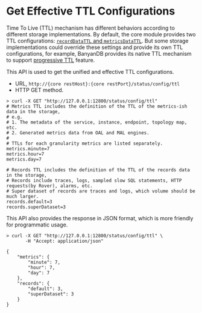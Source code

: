 # Get Effective TTL Configurations

Time To Live (TTL) mechanism has different behaviors according to different storage implementations. By default, the
core module provides two TTL configurations: [`recordDataTTL` and `metricsDataTTL`](../setup/backend/ttl.md).
But some storage implementations could override these settings and provide its own TTL configurations, for example,
BanyanDB provides its native TTL mechanism to support [progressive TTL](../banyandb/ttl.md) feature.

This API is used to get the unified and effective TTL configurations.
- URL, `http://{core restHost}:{core restPort}/status/config/ttl`
- HTTP GET method.

```shell
> curl -X GET "http://127.0.0.1:12800/status/config/ttl"
# Metrics TTL includes the definition of the TTL of the metrics-ish data in the storage,
# e.g.
# 1. The metadata of the service, instance, endpoint, topology map, etc.
# 2. Generated metrics data from OAL and MAL engines.
#
# TTLs for each granularity metrics are listed separately.
metrics.minute=7
metrics.hour=7
metrics.day=7

# Records TTL includes the definition of the TTL of the records data in the storage,
# Records include traces, logs, sampled slow SQL statements, HTTP requests(by Rover), alarms, etc.
# Super dataset of records are traces and logs, which volume should be much larger.
records.default=3
records.superDataset=3
```

This API also provides the response in JSON format, which is more friendly for programmatic usage.

```shell
> curl -X GET "http://127.0.0.1:12800/status/config/ttl" \
       -H "Accept: application/json"

{
    "metrics": {
        "minute": 7,
        "hour": 7,
        "day": 7
    },
    "records": {
        "default": 3,
        "superDataset": 3
    }
}
```